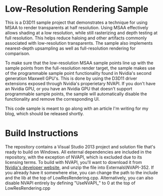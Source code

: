 # Low-Resolution Rendering Sample

This is a D3D11 sample project that demonstrates a technique for using MSAA to render transparents at half resolution. Using MSAA effectively allows shading at a low resolution, while still rasterizing and depth testing at full resolution. This helps reduce haloing and other artifacts commonly associated with low-resolution transparents. The sample also implements nearest-depth upsampling as well as full-resolution rendering for comparison.

To make sure that the low-resolution MSAA sample points line up with the sample points from the full-resolution render target, the sample makes use of the programmable sample point functionality found in Nvidia's second generation Maxwell GPU's. This is done by using the D3D11 driver extensions exposed through Nvidia's properietary NVAPI. If you don't have an Nvidia GPU, or you have an Nvidia GPU that doesn't support programmable sample points, the sample will automatically disable the functionality and remove the corresponding UI.

This code sample is meant to go along with an article I'm writing for my blog, which should be released shortly.

# Build Instructions

The repository contains a Visual Studio 2013 project and solution file that's ready to build on Windows. All external dependencies are included in the repository, with the exception of NVAPI, which is excluded due to its licensing terms. To build with NVAPI, you'll want to download it from [Nvidia's developer website](https://developer.nvidia.com/nvapi), and unzip the file into Externals\NVAPI-352. If you already have it somewhere else, you can change the path to the include and the lib at the top of LowResRendering.cpp. Alternatively, you can also disable NVAPI entirely by defining "UseNVAPI_" to 0 at the top of LowResRendering.cpp


